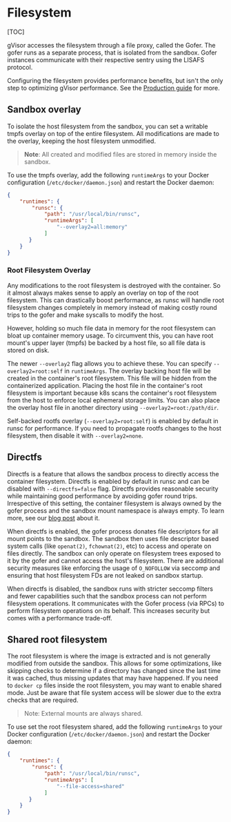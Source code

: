 # Filesystem

[TOC]

gVisor accesses the filesystem through a file proxy, called the Gofer. The gofer
runs as a separate process, that is isolated from the sandbox. Gofer instances
communicate with their respective sentry using the LISAFS protocol.

Configuring the filesystem provides performance benefits, but isn't the only
step to optimizing gVisor performance. See the [Production guide] for more.

## Sandbox overlay

To isolate the host filesystem from the sandbox, you can set a writable tmpfs
overlay on top of the entire filesystem. All modifications are made to the
overlay, keeping the host filesystem unmodified.

> **Note**: All created and modified files are stored in memory inside the
> sandbox.

To use the tmpfs overlay, add the following `runtimeArgs` to your Docker
configuration (`/etc/docker/daemon.json`) and restart the Docker daemon:

```json
{
    "runtimes": {
        "runsc": {
            "path": "/usr/local/bin/runsc",
            "runtimeArgs": [
                "--overlay2=all:memory"
            ]
       }
    }
}
```

### Root Filesystem Overlay

Any modifications to the root filesystem is destroyed with the container. So it
almost always makes sense to apply an overlay on top of the root filesystem.
This can drastically boost performance, as runsc will handle root filesystem
changes completely in memory instead of making costly round trips to the gofer
and make syscalls to modify the host.

However, holding so much file data in memory for the root filesystem can bloat
up container memory usage. To circumvent this, you can have root mount's upper
layer (tmpfs) be backed by a host file, so all file data is stored on disk.

The newer `--overlay2` flag allows you to achieve these. You can specify
`--overlay2=root:self` in `runtimeArgs`. The overlay backing host file will be
created in the container's root filesystem. This file will be hidden from the
containerized application. Placing the host file in the container's root
filesystem is important because k8s scans the container's root filesystem from
the host to enforce local ephemeral storage limits. You can also place the
overlay host file in another directory using `--overlay2=root:/path/dir`.

Self-backed rootfs overlay (`--overlay2=root:self`) is enabled by default in
runsc for performance. If you need to propagate rootfs changes to the host
filesystem, then disable it with `--overlay2=none`.

## Directfs

Directfs is a feature that allows the sandbox process to directly access the
container filesystem. Directfs is enabled by default in runsc and can be
disabled with `--directfs=false` flag. Directfs provides reasonable security
while maintaining good performance by avoiding gofer round trips. Irrespective
of this setting, the container filesystem is always owned by the gofer process
and the sandbox mount namespace is always empty. To learn more, see our
[blog post](https://gvisor.dev/blog/2023/06/27/directfs/) about it.

When directfs is enabled, the gofer process donates file descriptors for all
mount points to the sandbox. The sandbox then uses file descriptor based system
calls (like `openat(2)`, `fchownat(2)`, etc) to access and operate on files
directly. The sandbox can only operate on filesystem trees exposed to it by the
gofer and cannot access the host's filesystem. There are additional security
measures like enforcing the usage of `O_NOFOLLOW` via seccomp and ensuring that
host filesystem FDs are not leaked on sandbox startup.

When directfs is disabled, the sandbox runs with stricter seccomp filters and
fewer capabilities such that the sandbox process can not perform filesystem
operations. It communicates with the Gofer process (via RPCs) to perform
filesystem operations on its behalf. This increases security but comes with a
performance trade-off.

## Shared root filesystem

The root filesystem is where the image is extracted and is not generally
modified from outside the sandbox. This allows for some optimizations, like
skipping checks to determine if a directory has changed since the last time it
was cached, thus missing updates that may have happened. If you need to `docker
cp` files inside the root filesystem, you may want to enable shared mode. Just
be aware that file system access will be slower due to the extra checks that are
required.

> Note: External mounts are always shared.

To use set the root filesystem shared, add the following `runtimeArgs` to your
Docker configuration (`/etc/docker/daemon.json`) and restart the Docker daemon:

```json
{
    "runtimes": {
        "runsc": {
            "path": "/usr/local/bin/runsc",
            "runtimeArgs": [
                "--file-access=shared"
            ]
       }
    }
}
```

[Production guide]: ../production/
